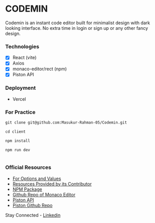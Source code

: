 
# CODEMIN

Codemin is an instant code editor built for minimalist design with dark looking interface. No extra time in login or sign up or any other fancy design. 

### Technologies
- [x] React (vite)
- [x] Axios
- [x] monaco-editor/rect (npm)
- [x] Piston API

### Deployment
- Vercel

### For Practice

```markdown
git clone git@github.com:Masukur-Rahman-05/Codemin.git 

cd client

npm install

npm run dev
 
```




### Official Resources

- [For Options and Values](#https://microsoft.github.io/monaco-editor/docs.html#interfaces/editor.IEditorOptions.html)
- [Resources Provided by its Contributor](#https://monaco-react.surenatoyan.com/)
- [NPM Package](https://www.npmjs.com/package/@monaco-editor/react)
- [Github Repo of Monaco Editor](#https://github.com/microsoft/monaco-editor)
- [Piston API](#https://piston.readthedocs.io/en/latest/api-v2/)
- [Piston Github Repo](#https://github.com/engineer-man/piston)



Stay Connected - [Linkedin](#https://www.linkedin.com/in/md-masukur-rahaman-927790343/)